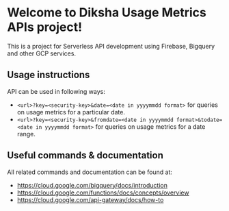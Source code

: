 # Welcome to Diksha Usage Metrics APIs project!

This is a project for Serverless API development using Firebase, Bigquery and other GCP services.

## Usage instructions
API can be used in following ways:
 * `<url>?key=<security-key>&date=<date in yyyymmdd format>` for queries on usage metrics for a particular date.
 * `<url>?key=<security-key>&fromdate=<date in yyyymmdd format>&todate=<date in yyyymmdd format>` for queries on usage metrics for a date range.
 
## Useful commands & documentation
All related commands and documentation can be found at:
 * https://cloud.google.com/bigquery/docs/introduction
 * https://cloud.google.com/functions/docs/concepts/overview
 * https://cloud.google.com/api-gateway/docs/how-to
 